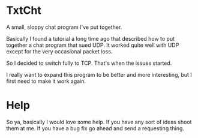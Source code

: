TxtCht
======

A small, sloppy chat program I've put together.

Basically I found a tutorial a long time ago that described how to put together a chat program that sued UDP.
It worked quite well with UDP except for the very occasional packet loss.

So I decided to switch fully to TCP. That's when the issues started.

I really want to expand this program to be better and more interesting, but I first need to make it work again.

Help
=
So ya, basically I would love some help.
If you have any sort of ideas shoot them at me.
If you have a bug fix go ahead and send a requesting thing.
